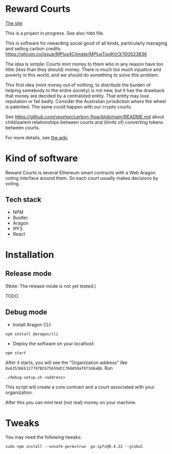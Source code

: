 # Reward Courts

[The site](https://reward.portonvictor.org/)

This is a project in progress. See also `TODO` file.

This is software for rewarding social good of all kinds, particularly managing and
selling carbon credits: https://gitcoin.co/issue/MPlus4Climate/MPlusToolKit/3/100023836

The idea is simple: Courts mint money to them who in any reason have too little (less than they should) money.
There is much too much injustice and poverty in this world, and we should do something
to solve this problem.

This first idea (mint money out of nothing, to distribute the burden of helping somebody to the entire society)
is not new, but it has the drawback that money
are decided by a centralized entity. That entity may lose reputation or fail badly.
Consider the Australian jurisdiction where the wheel is patented. The same could happen
with our crypto courts.

See https://github.com/vporton/carbon-flow/blob/main/README.md about child/parent relationships between courts
and (limits of) converting tokens between courts.

For more details, see [the wiki](https://github.com/vporton/courts/wiki).

# Kind of software

Reward Courts is several Ethereum smart contracts with a Web Aragon voting interface around them.
So each court usually makes decisions by voting.

## Tech stack

* NPM
* Buidler
* Aragon
* IPFS
* React

# Installation

## Release mode

(Note: The release mode is not yet tested.)

TODO

## Debug mode

- Install Aragon CLI:

```
npm install @aragon/cli
```

- Deploy the software on your localhost:

```
npm start
```

After it starts, you will see the "Organization address" like `0x63536EE127797BC675659dCC760A59af073dAaB8`.
Run
```
./debug-setup.sh <address>
```

This script will create a core contract and a court associated with your organization.

After this you can mint test (not real) money on your machine.

# Tweaks

You may need the following tweaks:
```
sudo npm install --unsafe-perm=true  go-ipfs@0.4.22 --global
```
